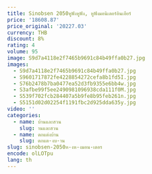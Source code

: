 ```yaml
---
title: Sinobsen 2050หูฟังหูฟัง, หูฟังมอนิเตอร์อินเอียร์
price: '18608.87'
price_original: '20227.03'
currency: THB
discount: 8%
rating: 4
volume: 95
image: S9d7a4118e2f7465b9691c84b49ffa0b27.jpg
images:
  - S9d7a4118e2f7465b9691c84b49ffa0b27.jpg
  - S9601717872fe4228854272cefa8b1fd5I.jpg
  - S76b2478b7ba0477ea52d3fb9355e6bb4w.jpg
  - S3afbe99f5ee2490981096938cda111f0M.jpg
  - S539f702fcb284407a5b9fe8b95feb261n.jpg
  - S5151d02d02254f1191fbc2d925dda635y.jpg
video: ''
categories:
  - name: บ้านและสวน
    slug: านและสวน
  - name: ตกแต่งบ้าน
    slug: ตกแต-งบ-าน
slug: sinobsen-2050ห-งห-งมอน-เตอร
encode: olLOTpu
lang: th
---
```

  